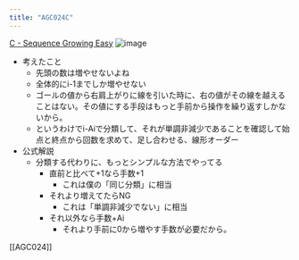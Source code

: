 ```yaml
---
title: "AGC024C"
---
```


[C - Sequence Growing Easy](https://atcoder.jp/contests/agc024/tasks/agc024_c)
![image](https://gyazo.com/d9599e3ba6f5347d1b6783f3d3799ca0/thumb/1000)
- 考えたこと
    - 先頭の数は増やせないよね
    - 全体的にi-1までしか増やせない
    - ゴールの値から右肩上がりに線を引いた時に、右の値がその線を越えることはない。その値にする手段はもっと手前から操作を繰り返すしかないから。
    - というわけでi-Aiで分類して、それが単調非減少であることを確認して始点と終点から回数を求めて、足し合わせる、線形オーダー
- 公式解説
    - 分類する代わりに、もっとシンプルな方法でやってる
        - 直前と比べて+1なら手数+1
            - これは僕の「同じ分類」に相当
        - それより増えてたらNG
            - これは「単調非減少でない」に相当
        - それ以外なら手数+Ai
            - それより手前に0から増やす手数が必要だから。

[[AGC024]]
